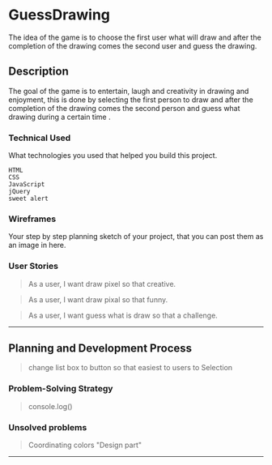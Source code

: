 
# GuessDrawing

The idea of the game is to choose the first user what will draw and after the completion of the drawing comes the second user and guess the drawing.
## Description

The goal of the game is to entertain, laugh and creativity in drawing and enjoyment, this is done by selecting the first person to draw and after the completion of the drawing comes the second person and guess what drawing during a certain time .

### Technical Used
What technologies you used that helped you build this project. 

```
HTML
CSS
JavaScript
jQuery
sweet alert
```

### Wireframes

Your step by step planning sketch of your project, that you can post them as an image in here.

### User Stories

> As a user, I want draw pixel so that creative.

> As a user, I want draw pixal so that funny.

> As a user, I want guess what is draw so that a challenge.




---

## Planning and Development Process

>change list box to button so that easiest to users to Selection

### Problem-Solving Strategy

>console.log()

### Unsolved problems

> Coordinating colors "Design part"


---

<!-- ## Acknowledgments

* Hat tip to anyone whose code was used
* Inspiration
* etc

---

 ## References -->
